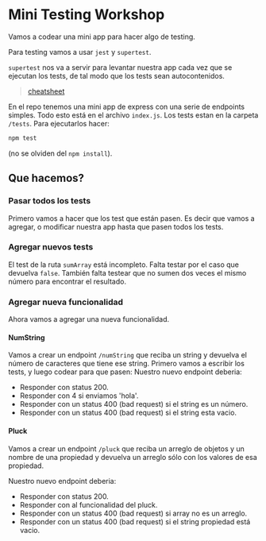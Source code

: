 # Mini Testing Workshop

Vamos a codear una mini app para hacer algo de testing.

Para testing vamos a usar `jest` y `supertest`.

`supertest` nos va a servir para levantar nuestra app cada vez que se ejecutan los tests, de tal modo que los tests sean autocontenidos.

> [cheatsheet](https://github.com/Euricom/training-workshop-JS-VUE-2017Q1/blob/master/slides/unit-tests.md)

En el repo tenemos una mini app de express con una serie de endpoints simples. Todo esto está en el archivo `index.js`.
Los tests estan en la carpeta `/tests`. Para ejecutarlos hacer:

```bash
npm test
```

(no se olviden del `npm install`).

## Que hacemos?

### Pasar todos los tests

Primero vamos a hacer que los test que están pasen. Es decir que vamos a agregar, o modificar nuestra app hasta que pasen todos los tests.

### Agregar nuevos tests

El test de la ruta `sumArray` está incompleto. Falta testar por el caso que devuelva `false`. También falta testear que no sumen dos veces el mismo número para encontrar el resultado.

### Agregar nueva funcionalidad

Ahora vamos a agregar una nueva funcionalidad.

#### NumString

Vamos a crear un endpoint `/numString` que reciba un string y devuelva el número de caracteres que tiene ese string.
Primero vamos a escribir los tests, y luego codear para que pasen:
Nuestro nuevo endpoint deberia:

- Responder con status 200.
- Responder con 4 si enviamos 'hola'.
- Responder con un status 400 (bad request) si el string es un número.
- Responder con un status 400 (bad request) si el string esta vacio.

#### Pluck

Vamos a crear un endpoint `/pluck` que reciba un arreglo de objetos y un nombre de una propiedad y devuelva un arreglo sólo con los valores de esa propiedad.

Nuestro nuevo endpoint deberia:

- Responder con status 200.
- Responder con al funcionalidad del pluck.
- Responder con un status 400 (bad request) si array no es un arreglo.
- Responder con un status 400 (bad request) si el string propiedad está vacio.
